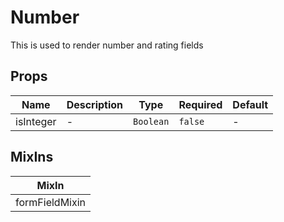 # Number

This is used to render number and rating fields

## Props

<!-- @vuese:Number:props:start -->
|Name|Description|Type|Required|Default|
|---|---|---|---|---|
|isInteger|-|`Boolean`|`false`|-|

<!-- @vuese:Number:props:end -->


## MixIns

<!-- @vuese:Number:mixIns:start -->
|MixIn|
|---|
|formFieldMixin|

<!-- @vuese:Number:mixIns:end -->


